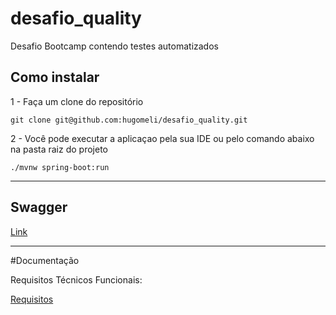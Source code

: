 # desafio_quality

Desafio Bootcamp contendo testes automatizados

## Como instalar
1 - Faça um clone do repositório
```shell
git clone git@github.com:hugomeli/desafio_quality.git
```

2 - Você pode executar a aplicaçao pela sua IDE ou pelo comando abaixo na pasta raiz do projeto
```shell
./mvnw spring-boot:run
```
_______

Swagger
---
[Link](http://localhost:8080/swagger-ui.html)

-----
#Documentação

Requisitos Técnicos Funcionais:

[Requisitos](documents/requisitos_tecnicos.pdf)
